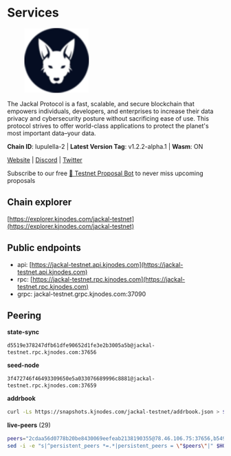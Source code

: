 # Services

<figure><img src="https://raw.githubusercontent.com/kj89/cosmos-images/main/logos/jackal.png" width="150" alt=""><figcaption></figcaption></figure>

The Jackal Protocol is a fast, scalable, and secure blockchain that empowers  individuals, developers, and enterprises to increase their data privacy and  cybersecurity posture without sacrificing ease of use. This protocol strives  to offer world-class applications to protect the planet's most important data–your data.

**Chain ID**: lupulella-2 | **Latest Version Tag**: v1.2.2-alpha.1 | **Wasm**: ON

[Website](https://jackalprotocol.com) | [Discord](https://discord.com/invite/5GKym3p6rj) | [Twitter](https://twitter.com/Jackal_Protocol)



Subscribe to our free [🤖 Testnet Proposal Bot](https://t.me/kjnodes_testnet_proposal_bot) to never miss upcoming proposals


## Chain explorer
[https://explorer.kjnodes.com/jackal-testnet](https://explorer.kjnodes.com/jackal-testnet)

## Public endpoints

* api: [https://jackal-testnet.api.kjnodes.com](https://jackal-testnet.api.kjnodes.com)
* rpc: [https://jackal-testnet.rpc.kjnodes.com](https://jackal-testnet.rpc.kjnodes.com)
* grpc: jackal-testnet.grpc.kjnodes.com:37090

## Peering

**state-sync**

```text
d5519e378247dfb61dfe90652d1fe3e2b3005a5b@jackal-testnet.rpc.kjnodes.com:37656
```

**seed-node**

```text
3f472746f46493309650e5a033076689996c8881@jackal-testnet.rpc.kjnodes.com:37659
```

**addrbook**
```bash
curl -Ls https://snapshots.kjnodes.com/jackal-testnet/addrbook.json > $HOME/.canine/config/addrbook.json
```

**live-peers** (29)
```bash
peers="2cdaa56d0778b20be8430069eefeab2138190355@78.46.106.75:37656,b549c1092e37db22576e31f19cbec4b1b3b36503@116.202.227.117:37656,3c6d856a429224201d78c7f28026874d10a27f57@5.75.227.78:26656,d5519e378247dfb61dfe90652d1fe3e2b3005a5b@65.109.68.190:37656,1b191fb9ef837dec648136097f94925a15dd85ab@213.170.135.20:26516,0e3058446ee9b1ad449b5d3a60d5c4f92dd3785c@65.109.30.12:56656,f3e70d3de1974208af04dac6fabd657ab4abf0ff@65.108.75.107:24656,11b91d243d43e761c96cfbf49f2f2bd06cce2df8@65.109.23.114:17556,4ea723e652f11433734ae2aa6f364ef0510d6636@16.163.74.176:26626,5c2a752c9b1952dbed075c56c600c3a79b58c395@195.3.220.57:26906,344d9c933f936f79f3d62eff5cd0b82775a79dac@162.19.239.230:26656,9a2c091798681f89b11f8eea370bf9c6284437c5@167.86.115.183:26656,80420ad774e622bda8e1dfa9b80da11eee7eed1f@144.126.140.252:29656,712dd67b7abe08577d394e90a4930492c8f7d2ee@65.108.124.219:41656,09d9127972ded9e22f9f11833ed7fcfa149cf1fa@65.109.92.240:19126,e4e93ce4b050c9d821e15b69477f5da706121343@65.109.93.152:31656,0394449cab5a29f24dd4f37683d3b7622f27c0fc@65.108.206.118:61156,ff5171d91cb033670238998dc84bdf69468bb053@51.89.232.234:27686,451622fd913f6119a67f67e65f3ab82c3fbea529@78.107.253.133:32656,5eedbfbe64b942f4ab54db3842acf3bfab034c24@161.97.74.88:46656,fd5b3021fe67406e63c1a3e3e89cb243bc0791c9@65.109.32.174:32656,2ededbdbd98580e22ae8c3676e37b6e1fc1d987b@142.132.248.253:23656,6c6c7f370febd64447770da8aec0b9d359d61565@65.109.70.23:17556,423f6f98982a368956de9bec807b8fa1ee9c099b@65.108.98.41:37656,34bb04a3e226493e5d142c74bf78d2ed2803ee9d@213.133.100.172:27464,d3677c7a3f9ef42d5ba213ae84c4c5749f4ee787@44.204.38.21:26656,495c3e0f0793c1cc684e4834e1576a7ba480e06a@45.33.77.197:26656,84af58201840781a0a62449d1dcdb0ad0cf5bdb3@91.223.3.144:26356,84f520678ef59ea02f942fa6323ec562ca5a3249@45.79.161.178:26656"
sed -i -e "s|^persistent_peers *=.*|persistent_peers = \"$peers\"|" $HOME/.canine/config/config.toml
```
